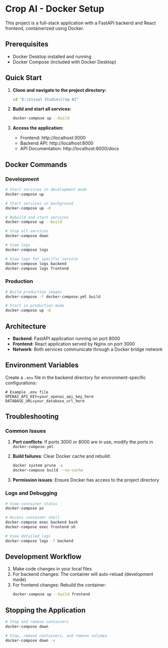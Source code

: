 # Crop AI - Docker Setup

This project is a full-stack application with a FastAPI backend and React frontend, containerized using Docker.

## Prerequisites

- Docker Desktop installed and running
- Docker Compose (included with Docker Desktop)

## Quick Start

1. **Clone and navigate to the project directory:**
   ```bash
   cd "E:\Visual Studio\Crop AI"
   ```

2. **Build and start all services:**
   ```bash
   docker-compose up --build
   ```

3. **Access the application:**
   - Frontend: http://localhost:3000
   - Backend API: http://localhost:8000
   - API Documentation: http://localhost:8000/docs

## Docker Commands

### Development
```bash
# Start services in development mode
docker-compose up

# Start services in background
docker-compose up -d

# Rebuild and start services
docker-compose up --build

# Stop all services
docker-compose down

# View logs
docker-compose logs

# View logs for specific service
docker-compose logs backend
docker-compose logs frontend
```

### Production
```bash
# Build production images
docker-compose -f docker-compose.yml build

# Start in production mode
docker-compose up -d
```

## Architecture

- **Backend**: FastAPI application running on port 8000
- **Frontend**: React application served by Nginx on port 3000
- **Network**: Both services communicate through a Docker bridge network

## Environment Variables

Create a `.env` file in the backend directory for environment-specific configurations:

```env
# Example .env file
OPENAI_API_KEY=your_openai_api_key_here
DATABASE_URL=your_database_url_here
```

## Troubleshooting

### Common Issues

1. **Port conflicts**: If ports 3000 or 8000 are in use, modify the ports in `docker-compose.yml`

2. **Build failures**: Clear Docker cache and rebuild:
   ```bash
   docker system prune -a
   docker-compose build --no-cache
   ```

3. **Permission issues**: Ensure Docker has access to the project directory

### Logs and Debugging

```bash
# View container status
docker-compose ps

# Access container shell
docker-compose exec backend bash
docker-compose exec frontend sh

# View detailed logs
docker-compose logs -f backend
```

## Development Workflow

1. Make code changes in your local files
2. For backend changes: The container will auto-reload (development mode)
3. For frontend changes: Rebuild the container:
   ```bash
   docker-compose up --build frontend
   ```

## Stopping the Application

```bash
# Stop and remove containers
docker-compose down

# Stop, remove containers, and remove volumes
docker-compose down -v
```
